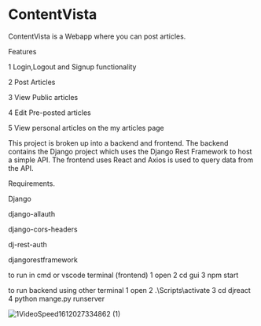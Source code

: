 # ContentVista

ContentVista is a Webapp where you can post articles.


Features

1 Login,Logout and Signup functionality

2 Post Articles

3 View Public articles

4 Edit Pre-posted articles

5 View personal articles on the my articles page




This project is broken up into a backend and frontend. The backend contains the Django project which uses the Django Rest Framework to host a simple API. The frontend uses React and Axios is used to query data from the API.

Requirements.

Django

django-allauth

django-cors-headers

dj-rest-auth

djangorestframework


to run in cmd or vscode terminal (frontend)
1 open <Your Project>
2 cd gui
3 npm start

to run backend using other terminal 
1 open <Your Project>
2 .\Scripts\activate
3 cd djreact
4 python mange.py runserver



![1VideoSpeed1612027334862 (1)](https://user-images.githubusercontent.com/66992523/106363546-2a68a780-634f-11eb-8e56-c62566ca7d09.gif)
